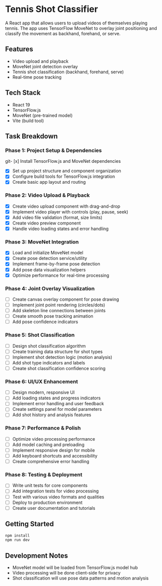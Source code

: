 # Tennis Shot Classifier

A React app that allows users to upload videos of themselves playing tennis. The app uses TensorFlow MoveNet to overlay joint positioning and classify the movement as backhand, forehand, or serve.

## Features
- Video upload and playback
- MoveNet joint detection overlay
- Tennis shot classification (backhand, forehand, serve)
- Real-time pose tracking

## Tech Stack
- React 19
- TensorFlow.js
- MoveNet (pre-trained model)
- Vite (build tool)

## Task Breakdown

### Phase 1: Project Setup & Dependencies
git- [x] Install TensorFlow.js and MoveNet dependencies
- [x] Set up project structure and component organization
- [x] Configure build tools for TensorFlow.js integration
- [x] Create basic app layout and routing

### Phase 2: Video Upload & Playback
- [x] Create video upload component with drag-and-drop
- [x] Implement video player with controls (play, pause, seek)
- [x] Add video file validation (format, size limits)
- [x] Create video preview component
- [x] Handle video loading states and error handling

### Phase 3: MoveNet Integration
- [x] Load and initialize MoveNet model
- [x] Create pose detection service/utility
- [x] Implement frame-by-frame pose detection
- [x] Add pose data visualization helpers
- [x] Optimize performance for real-time processing

### Phase 4: Joint Overlay Visualization
- [ ] Create canvas overlay component for pose drawing
- [ ] Implement joint point rendering (circles/dots)
- [ ] Add skeleton line connections between joints
- [ ] Create smooth pose tracking animation
- [ ] Add pose confidence indicators

### Phase 5: Shot Classification
- [ ] Design shot classification algorithm
- [ ] Create training data structure for shot types
- [ ] Implement shot detection logic (motion analysis)
- [ ] Add shot type indicators and labels
- [ ] Create shot classification confidence scoring

### Phase 6: UI/UX Enhancement
- [ ] Design modern, responsive UI
- [ ] Add loading states and progress indicators
- [ ] Implement error handling and user feedback
- [ ] Create settings panel for model parameters
- [ ] Add shot history and analysis features

### Phase 7: Performance & Polish
- [ ] Optimize video processing performance
- [ ] Add model caching and preloading
- [ ] Implement responsive design for mobile
- [ ] Add keyboard shortcuts and accessibility
- [ ] Create comprehensive error handling

### Phase 8: Testing & Deployment
- [ ] Write unit tests for core components
- [ ] Add integration tests for video processing
- [ ] Test with various video formats and qualities
- [ ] Deploy to production environment
- [ ] Create user documentation and tutorials

## Getting Started

```bash
npm install
npm run dev
```

## Development Notes
- MoveNet model will be loaded from TensorFlow.js model hub
- Video processing will be done client-side for privacy
- Shot classification will use pose data patterns and motion analysis